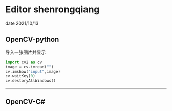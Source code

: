 # Editor shenrongqiang
   date 2021/10/13
## OpenCV-python
  导入一张图片并显示
```python
import cv2 as cv
image = cv.imread("")
cv.imshow("input",image)
cv.waitKey(0)
cv.destoryAllWindows()
```
***
## OpenCV-C#
